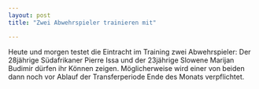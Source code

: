 ```yaml
---
layout: post
title: "Zwei Abwehrspieler trainieren mit"

---
```


Heute und morgen testet die Eintracht im Training zwei Abwehrspieler: Der 28jährige Südafrikaner Pierre Issa und der 23jährige Slowene Marijan Budimir dürfen ihr Können zeigen. Möglicherweise wird einer von beiden dann noch vor Ablauf der Transferperiode Ende des Monats verpflichtet.


